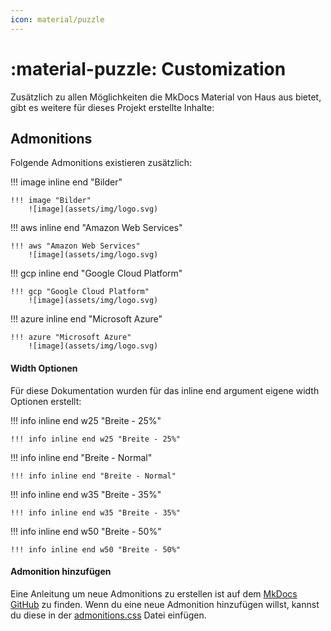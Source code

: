 ```yaml
---
icon: material/puzzle
---
```


# :material-puzzle: Customization
Zusätzlich zu allen Möglichkeiten die MkDocs Material von Haus aus bietet, gibt es weitere für dieses Projekt erstellte Inhalte:

## Admonitions
Folgende Admonitions existieren zusätzlich:

!!! image inline end "Bilder"
    
```
!!! image "Bilder"
    ![image](assets/img/logo.svg)
```

!!! aws inline end "Amazon Web Services"
    
```
!!! aws "Amazon Web Services"
    ![image](assets/img/logo.svg)
```

!!! gcp inline end "Google Cloud Platform"
    
```
!!! gcp "Google Cloud Platform"
    ![image](assets/img/logo.svg)
```

!!! azure inline end "Microsoft Azure"
    
```
!!! azure "Microsoft Azure"
    ![image](assets/img/logo.svg)
```

#### Width Optionen
Für diese Dokumentation wurden für das inline end argument eigene width Optionen erstellt:

!!! info inline end w25 "Breite - 25%"

```
!!! info inline end w25 "Breite - 25%"

```

!!! info inline end "Breite - Normal"

```
!!! info inline end "Breite - Normal"

```

!!! info inline end w35 "Breite - 35%"

```
!!! info inline end w35 "Breite - 35%"

```

!!! info inline end w50 "Breite - 50%"

```
!!! info inline end w50 "Breite - 50%"

```

#### Admonition hinzufügen
Eine Anleitung um neue Admonitions zu erstellen ist auf dem [MkDocs GitHub](https://squidfunk.github.io/mkdocs-material/reference/admonitions/#customization) zu finden. Wenn du eine neue Admonition hinzufügen willst, kannst du diese in der [admonitions.css](assets/stylesheets/admonitions.css) Datei einfügen. 